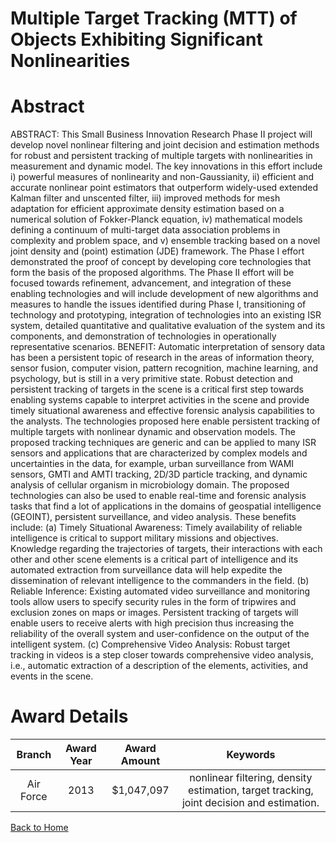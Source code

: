 
Multiple Target Tracking (MTT) of Objects Exhibiting Significant Nonlinearities
===============================================================================

# Abstract


ABSTRACT:  This Small Business Innovation Research Phase II project will develop novel nonlinear filtering and joint decision and estimation methods for robust and persistent tracking of multiple targets with nonlinearities in measurement and dynamic model. The key innovations in this effort include i) powerful measures of nonlinearity and non-Gaussianity, ii) efficient and accurate nonlinear point estimators that outperform widely-used extended Kalman filter and unscented filter, iii) improved methods for mesh adaptation for efficient approximate density estimation based on a numerical solution of Fokker-Planck equation, iv) mathematical models defining a continuum of multi-target data association problems in complexity and problem space, and v) ensemble tracking based on a novel joint density and (point) estimation (JDE) framework. The Phase I effort demonstrated the proof of concept by developing core technologies that form the basis of the proposed algorithms. The Phase II effort will be focused towards refinement, advancement, and integration of these enabling technologies and will include development of new algorithms and measures to handle the issues identified during Phase I, transitioning of technology and prototyping, integration of technologies into an existing ISR system, detailed quantitative and qualitative evaluation of the system and its components, and demonstration of technologies in operationally representative scenarios.  BENEFIT:  Automatic interpretation of sensory data has been a persistent topic of research in the areas of information theory, sensor fusion, computer vision, pattern recognition, machine learning, and psychology, but is still in a very primitive state. Robust detection and persistent tracking of targets in the scene is a critical first step towards enabling systems capable to interpret activities in the scene and provide timely situational awareness and effective forensic analysis capabilities to the analysts.  The technologies proposed here enable persistent tracking of multiple targets with nonlinear dynamic and observation models. The proposed tracking techniques are generic and can be applied to many ISR sensors and applications that are characterized by complex models and uncertainties in the data, for example, urban surveillance from WAMI sensors, GMTI and AMTI tracking, 2D/3D particle tracking, and dynamic analysis of cellular organism in microbiology domain.    The proposed technologies can also be used to enable real-time and forensic analysis tasks that find a lot of applications in the domains of geospatial intelligence (GEOINT), persistent surveillance, and video analysis. These benefits include:    (a) Timely Situational Awareness: Timely availability of reliable intelligence is critical to support military missions and objectives. Knowledge regarding the trajectories of targets, their interactions with each other and other scene elements is a critical part of intelligence and its automated extraction from surveillance data will help expedite the dissemination of relevant intelligence to the commanders in the field.    (b) Reliable Inference:  Existing automated video surveillance and monitoring tools allow users to specify security rules in the form of tripwires and exclusion zones on maps or images. Persistent tracking of targets will enable users to receive alerts with high precision thus increasing the reliability of the overall system and user-confidence on the output of the intelligent system.    (c) Comprehensive Video Analysis:  Robust target tracking in videos is a step closer towards comprehensive video analysis, i.e., automatic extraction of a description of the elements, activities, and events in the scene.  

# Award Details

|Branch|Award Year|Award Amount|Keywords|
| :---: | :---: | :---: | :---: |
|Air Force|2013|$1,047,097|nonlinear filtering, density estimation, target tracking, joint decision and estimation.|
  
  


[Back to Home](https://github.com/chrischow/dod_sbir_awards/DJ/#1340)